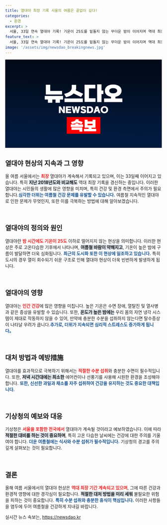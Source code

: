 ```yaml
---
title: 열대야 최장 기록 서울의 여름은 끝없이 길다!
categories:
  - 환경
excerpt: >
  서울, 33일 연속 열대야 기록! 기온이 25도를 밑돌지 않는 무더운 밤이 이어지며 역대 최장기간을 갱신했습니다. 제주도도 39일을 기록하며 역대 2위에 등극할 조짐. 더위의 끝은 어디?
feature_text: >
  서울, 33일 연속 열대야 기록! 기온이 25도를 밑돌지 않는 무더운 밤이 이어지며 역대 최장기간을 갱신했습니다. 제주도도 39일을 기록하며 역대 2위에 등극할 조짐. 더위의 끝은 어디?
image: '/assets/img/newsdao_breakingnews.jpg'
---
```


<p><img src="/assets/img/newsdao_breakingnews.jpg" alt="koreaapp 속보" /></p>

<h2 data-ke-size="size26">열대야 현상의 지속과 그 영향</h2>

<p data-ke-size="size16">올 여름 서울에서는 <b><span style="color: #ee2323;">최장</span></b> 열대야가 계속해서 기록되고 있으며, 이는 33일째 이어지고 있습니다. 특히 <b><span style="background-color: #21538527;">지난 2018년도와 비교해도</span></b> 역대 최장 기록을 경신하는 중입니다. 이러한 열대야는 시민들의 생활에 많은 영향을 미치며, 특히 건강 및 환경 측면에서 주의가 필요합니다.<b><span style="color: #1a5490;">심각한 더위는 여름철 건강 문제를 유발할 수 있습니다.</span></b> 여름철 지속적인 열대야로 인한 문제가 무엇인지, 또한 이를 극복하는 방법에 대해 알아보겠습니다.</p>

<p data-ke-size="size16">&nbsp;</p>

<h2 data-ke-size="size26">열대야의 정의와 원인</h2>

<p data-ke-size="size16">열대야란 <b><span style="color: #ee2323;">밤 시간에도 기온이 25도</span></b> 이하로 떨어지지 않는 현상을 의미합니다. 이러한 현상은 주로 고온다습한 기후에서 나타나며, <b><span style="background-color: #21538527;">여름철 바람이 약해지고</span></b>, 기온이 높은 밤에 구름이 발달하면 더욱 심화됩니다. <b><span style="color: #1a5490;">최근의 도시화 또한 이 현상에 일조하고 있습니다.</span></b> 특히 도시의 경우 열이 회수되기 쉬운 구조로 인해 열대야 현상이 더욱 빈번하게 발생하게 됩니다.</p>

<p data-ke-size="size16">&nbsp;</p>

<h2 data-ke-size="size26">열대야의 영향</h2>

<p data-ke-size="size16">열대야는 <b><span style="color: #ee2323;">인간 건강</span></b>에 많은 영향을 미칩니다. 높은 기온은 수면 장애, 열탈진 및 열사병과 같은 증상을 유발할 수 있습니다. 또한, <b><span style="background-color: #21538527;">온도가 높은 밤에는</span></b> 우리 몸의 자연 냉각 시스템이 제대로 작동하지 않을 수 있어, 만약에 충분한 수분을 섭취하지 않는다면 탈수증상이 나타날 우려가 큽니다.<b><span style="color: #1a5490;">추가로, 더위가 지속되면 심리적 스트레스도 증가하게 됩니다。</span></b></p>

<p data-ke-size="size16">&nbsp;</p>

<h2 data-ke-size="size26">대처 방법과 예방措施</h2>

<p data-ke-size="size16">열대야를 효과적으로 극복하기 위해서는 <b><span style="color: #ee2323;">적절한 수분 섭취</span></b>와 충분한 수면이 필수적입니다. 또한, <b><span style="background-color: #21538527;">저녁 시간대에는 최소한</span></b> 에어컨이나 선풍기를 사용해 시원한 환경을 조성해야 합니다. <b><span style="color: #1a5490;">또한, 신선한 과일과 채소를 자주 섭취하여 건강을 유지하는 것도 중요한 대책입니다.</span></b></p>

<p data-ke-size="size16">&nbsp;</p>

<h2 data-ke-size="size26">기상청의 예보와 대응</h2>

<p data-ke-size="size16">기상청은 <b><span style="color: #ee2323;">서울을 포함한 전국에서</span></b> 열대야가 계속될 것이라고 예보하였습니다. 이에 따라 <b><span style="background-color: #21538527;">적절한 대비를 하는 것이 중요하며</span></b>, 특히 고온 다습한 날씨에는 건강에 대한 주의를 기울여야 합니다. <b><span style="color: #1a5490;">더운 여름철에는 식사와 수분 섭취가 필수적입니다.</span></b> 기상청의 경고를 주의 깊게 살펴보는 것이 필요합니다.</p>

<p data-ke-size="size16">&nbsp;</p>

<h2 data-ke-size="size26">결론</h2>

<p data-ke-size="size16">올해 여름 서울에서의 열대야 현상은 <b><span style="color: #ee2323;">역대 최장 기간 계속되고 있으며</span></b>, 그에 따른 건강과 환경적 영향에 대한 경각심이 필요합니다. <b><span style="background-color: #21538527;">적절한 대처 방법을 미리 세워</span></b> 불필요한 위험을 피하는 것이 중요합니다. <b><span style="color: #1a5490;">특히 수분 섭취와 충분한 휴식이 핵심입니다.</span></b> 이러한 사항들을 염두에 두어 여름철을 건강하게 지내길 바랍니다.</p>
실시간 뉴스 속보는, <a href="https://newsdao.kr" rel="dofollow">https://newsdao.kr</a>


